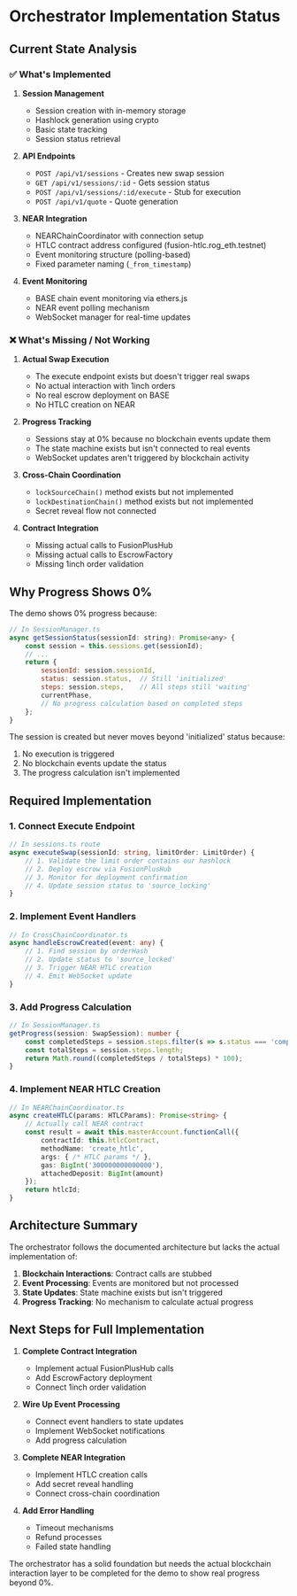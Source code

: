 # Orchestrator Implementation Status

## Current State Analysis

### ✅ What's Implemented

1. **Session Management**
   - Session creation with in-memory storage
   - Hashlock generation using crypto
   - Basic state tracking
   - Session status retrieval

2. **API Endpoints**
   - `POST /api/v1/sessions` - Creates new swap session
   - `GET /api/v1/sessions/:id` - Gets session status
   - `POST /api/v1/sessions/:id/execute` - Stub for execution
   - `POST /api/v1/quote` - Quote generation

3. **NEAR Integration**
   - NEARChainCoordinator with connection setup
   - HTLC contract address configured (fusion-htlc.rog_eth.testnet)
   - Event monitoring structure (polling-based)
   - Fixed parameter naming (`_from_timestamp`)

4. **Event Monitoring**
   - BASE chain event monitoring via ethers.js
   - NEAR event polling mechanism
   - WebSocket manager for real-time updates

### ❌ What's Missing / Not Working

1. **Actual Swap Execution**
   - The execute endpoint exists but doesn't trigger real swaps
   - No actual interaction with 1inch orders
   - No real escrow deployment on BASE
   - No HTLC creation on NEAR

2. **Progress Tracking**
   - Sessions stay at 0% because no blockchain events update them
   - The state machine exists but isn't connected to real events
   - WebSocket updates aren't triggered by blockchain activity

3. **Cross-Chain Coordination**
   - `lockSourceChain()` method exists but not implemented
   - `lockDestinationChain()` method exists but not implemented
   - Secret reveal flow not connected

4. **Contract Integration**
   - Missing actual calls to FusionPlusHub
   - Missing actual calls to EscrowFactory
   - Missing 1inch order validation

## Why Progress Shows 0%

The demo shows 0% progress because:

```javascript
// In SessionManager.ts
async getSessionStatus(sessionId: string): Promise<any> {
    const session = this.sessions.get(sessionId);
    // ...
    return {
        sessionId: session.sessionId,
        status: session.status,  // Still 'initialized'
        steps: session.steps,    // All steps still 'waiting'
        currentPhase,
        // No progress calculation based on completed steps
    };
}
```

The session is created but never moves beyond 'initialized' status because:
1. No execution is triggered
2. No blockchain events update the status
3. The progress calculation isn't implemented

## Required Implementation

### 1. Connect Execute Endpoint
```typescript
// In sessions.ts route
async executeSwap(sessionId: string, limitOrder: LimitOrder) {
    // 1. Validate the limit order contains our hashlock
    // 2. Deploy escrow via FusionPlusHub
    // 3. Monitor for deployment confirmation
    // 4. Update session status to 'source_locking'
}
```

### 2. Implement Event Handlers
```typescript
// In CrossChainCoordinator.ts
async handleEscrowCreated(event: any) {
    // 1. Find session by orderHash
    // 2. Update status to 'source_locked'
    // 3. Trigger NEAR HTLC creation
    // 4. Emit WebSocket update
}
```

### 3. Add Progress Calculation
```typescript
// In SessionManager.ts
getProgress(session: SwapSession): number {
    const completedSteps = session.steps.filter(s => s.status === 'completed').length;
    const totalSteps = session.steps.length;
    return Math.round((completedSteps / totalSteps) * 100);
}
```

### 4. Implement NEAR HTLC Creation
```typescript
// In NEARChainCoordinator.ts
async createHTLC(params: HTLCParams): Promise<string> {
    // Actually call NEAR contract
    const result = await this.masterAccount.functionCall({
        contractId: this.htlcContract,
        methodName: 'create_htlc',
        args: { /* HTLC params */ },
        gas: BigInt('300000000000000'),
        attachedDeposit: BigInt(amount)
    });
    return htlcId;
}
```

## Architecture Summary

The orchestrator follows the documented architecture but lacks the actual implementation of:

1. **Blockchain Interactions**: Contract calls are stubbed
2. **Event Processing**: Events are monitored but not processed
3. **State Updates**: State machine exists but isn't triggered
4. **Progress Tracking**: No mechanism to calculate actual progress

## Next Steps for Full Implementation

1. **Complete Contract Integration**
   - Implement actual FusionPlusHub calls
   - Add EscrowFactory deployment
   - Connect 1inch order validation

2. **Wire Up Event Processing**
   - Connect event handlers to state updates
   - Implement WebSocket notifications
   - Add progress calculation

3. **Complete NEAR Integration**
   - Implement HTLC creation calls
   - Add secret reveal handling
   - Connect cross-chain coordination

4. **Add Error Handling**
   - Timeout mechanisms
   - Refund processes
   - Failed state handling

The orchestrator has a solid foundation but needs the actual blockchain interaction layer to be completed for the demo to show real progress beyond 0%.
